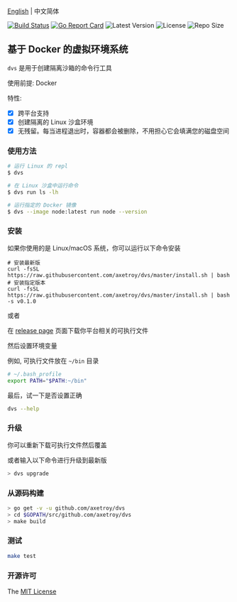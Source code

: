 [English](README.md) | 中文简体

[![Build Status](https://github.com/axetroy/dvs/workflows/test/badge.svg)](https://github.com/axetroy/dvs/actions)
[![Go Report Card](https://goreportcard.com/badge/github.com/axetroy/dvs)](https://goreportcard.com/report/github.com/axetroy/dvs)
![Latest Version](https://img.shields.io/github/v/release/axetroy/dvs.svg)
![License](https://img.shields.io/github/license/axetroy/dvs.svg)
![Repo Size](https://img.shields.io/github/repo-size/axetroy/dvs.svg)

## 基于 Docker 的虚拟环境系统

`dvs` 是用于创建隔离沙箱的命令行工具

使用前提: Docker

特性:

- [x] 跨平台支持
- [x] 创建隔离的 Linux 沙盒环境
- [x] 无残留。每当进程退出时，容器都会被删除，不用担心它会填满您的磁盘空间

### 使用方法

```bash
# 运行 Linux 的 repl
$ dvs

# 在 Linux 沙盒中运行命令
$ dvs run ls -lh

# 运行指定的 Docker 镜像
$ dvs --image node:latest run node --version
```

### 安装

如果你使用的是 Linux/macOS 系统，你可以运行以下命令安装

```shell
# 安装最新版
curl -fsSL https://raw.githubusercontent.com/axetroy/dvs/master/install.sh | bash
# 安装指定版本
curl -fsSL https://raw.githubusercontent.com/axetroy/dvs/master/install.sh | bash -s v0.1.0
```

或者

在 [release page](https://github.com/axetroy/dvs/releases) 页面下载你平台相关的可执行文件

然后设置环境变量

例如, 可执行文件放在 `~/bin` 目录

```bash
# ~/.bash_profile
export PATH="$PATH:~/bin"
```

最后，试一下是否设置正确

```bash
dvs --help
```

### 升级

你可以重新下载可执行文件然后覆盖

或者输入以下命令进行升级到最新版

```bash
> dvs upgrade
```

### 从源码构建

```bash
> go get -v -u github.com/axetroy/dvs
> cd $GOPATH/src/github.com/axetroy/dvs
> make build
```

### 测试

```bash
make test
```

### 开源许可

The [MIT License](LICENSE)
